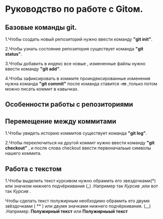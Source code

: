 # Руководство по работе с Gitом.

## Базовые команды git.

1.Чтобы создать новый репозиторий нужно ввести команду **"git init"**.

2.Чтобы узнать состояние репозитория существует команда **"git status"**.

3.Чтобы добавить в индекс все новые , измененные файлы нужно ввести команду **"git add"**.

4.Чтобы зафиксировать в коммите проиндексированные изменения нужна команда **"git commit"** после команда ставится **-m** ,только потом можно писать коммит в кавычках.


## Особенности работы с репозиториями

## Перемещение между коммитами

1.Чтобы увидеть историю коммитов существует команда **"git log"**.

2.Чтобы переключиться на другой коммит нужно ввести команду **"git checkout"** , и после слова checkout ввести первоначальые символы нашего коммита.

## Работа с текстом 

1.Чтобы выделить текст курсивом нужно обрамить его звездочками(*) или значком нижнего подчёркивания (_) .Например так *Курсив* ,или вот так _Курсив_ .

Чтобы сделать текст полужирным необходимо обрамить его двумя звёздочками ( ** ) или двумя значками нижнего подчёркивания. (__) .Например: **Полужирный текст** или __Полужирныый текст__
